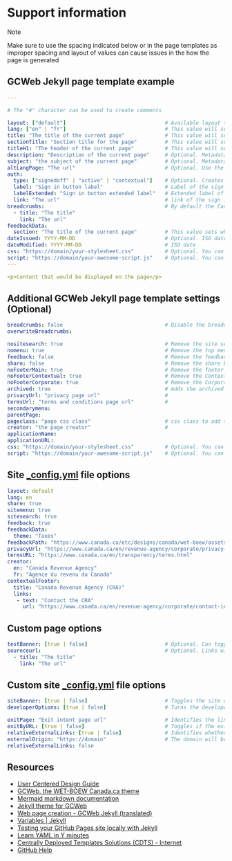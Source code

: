 # Support information

> [!NOTE]
> Make sure to use the spacing indicated below or in the page templates as improper spacing and layout of values can cause issues in the how the page is generated

## GCWeb Jekyll page template example

```yaml
---

# The "#" character can be used to create comments

layout: ["default"]                                # Available layout types: core, default, application, documentation, fluid, home, no-container, servermesssage, splashpage-en, without-h1
lang: ["en" | "fr"]                                # This value will set the page language
title: "The title of the current page"             # This value will set the title and h1 tag
sectionTitle: "Section title for the page"         # This value will set the section title above the h1 tag
titleH1: "The header of the current page"          # This value will set the h1 tag (title over rides)
description: "Description of the current page"     # Optional. Metadata description
subject: "the subject of the current page"         # Optional. Metadata subject
altLangPage: "The url"                             # Optional. Use the url of the alternate language page to display the language toggle
auth:
  type: ["signedoff" | "active" | "contextual"]    # Optional. Creates and configures a sign in button
  label: "Sign in button label"                    # Label of the sign in button
  labelExtended: "Sign in button extended label"   # Extended label of the sign in button
  link: "The url"                                  # link of the sign in button
breadcrumbs:                                       # By default the Canada.ca breadcrumbs is already set
  - title: "The title"
    link: "The url"
feedbackData:
  section: "The title of the current page"         # This value sets what to identify the page as in the feedback section for when feedback is sent    
dateIssued: YYYY-MM-DD                             # Optional. ISO date
dateModified: YYYY-MM-DD                           # ISO date
css: "https://domain/your-stylesheet.css"          # Optional. You can add custom css to your page
script: "https://domain/your-awesome-script.js"    # Optional. You can add custom javascript to your page
---

<p>Content that would be displayed on the page</p>
```

## Additional GCWeb Jekyll page template settings (Optional)

```yaml
breadcrumbs: false                                 # Disable the breadcrumb
overwriteBreadcrumbs:

nositesearch: true                                 # Remove the site search
nomenu: true                                       # Remove the top menu
feedback: false                                    # Remove the feedback
share: false                                       # Remove the share button
noFooterMain: true                                 # Remove the footer
noFooterContextual: true                           # Remove the Contextual footer
noFooterCorporate: true                            # Remove the Corporate footer
archived: true                                     # Adds the archived banner to the top of the page
privacyUrl: "privacy page url"                     #
termsUrl: "terms and conditions page url"          #
secondarymenu:                                     
parentPage:                                        
pageclass: "page css class"                        # css class to add to the <body> tag  
creator: "the page creator"                        #
applicationName:
applicationURL:
css: "https://domain/your-stylesheet.css"          # Optional. You can add custom css to your entire site
script: "https://domain/your-awesome-script.js"    # Optional. You can add custom javascript to your entire site
```

## Site [_config.yml](https://github.com/cra-design/gst-hst-business/blob/main/_config.yml) file options
[//]: # (**************************Test comment*********************************)
```yaml
layout: default
lang: en
share: true
sitemenu: true
sitesearch: true
feedback: true
feedbackData:
  theme: "Taxes"
feedbackPath: "https://www.canada.ca/etc/designs/canada/wet-boew/assets/feedback/page-feedback-en.html"
privacyUrl: "https://www.canada.ca/en/revenue-agency/corporate/privacy-notice.html"
termsURL: "https://www.canada.ca/en/transparency/terms.html"
creator:
  en: "Canada Revenue Agency"
  fr: "Agence du revenu du Canada"
contextualFooter:
  title: "Canada Revenue Agency (CRA)"
  links:
   - text: "Contact the CRA"
     url: "https://www.canada.ca/en/revenue-agency/corporate/contact-information.html"
```

## Custom page options

```yaml
testBanner: [true | false]                         # Optional. Can toggle the banner off or on for a page
soureceurl:                                        # Optional. Links will be added to the page banner 
  - title: "The title" 
    link: "The url"
```

## Custom site [_config.yml](https://github.com/cra-design/gst-hst-business/blob/main/_config.yml) file options

```yaml
siteBanner: [true | false]                         # Toggles the site wide banner off and on for the site
developerOptions: [true | false]                   # Turns the developer options on/off for all pages (edit button, github button, cuntom banner links, exit page leave site button)

exitPage: "Exit intent page url"                   # Identifies the link to the exit intent page used for link generation on all pages
exitByURL: [true | false]                          # Toggles if the exit page uses the developed method or if it uses the WET Exit plugin. Default is true 
relativeExternalLinks: [true | false]              # Identifies whether links to the exit intent page will be generated from relative links where the link starts with "/"
externalOrigin: "https://domain"                   # The domain will be prepended to all links on all pages where the link starts with "/"
relativeExternalLinks: false
```

## Resources

- [User Centered Design Guide](https://design.cra-arc.alpha.canada.ca/en/index.html)
- [GCWeb, the WET-BOEW Canada.ca theme](https://wet-boew.github.io/GCWeb/index-en.html)
- [Mermaid markdown documentation](https://mermaid.js.org/intro/getting-started.html)
- [Jekyll theme for GCWeb](https://github.com/wet-boew/gcweb-jekyll)
- [Web page creation - GCWeb Jekyll \(translated\)](https://wet--boew-github-io.translate.goog/gcweb-jekyll/pages/index-fr.html?_x_tr_sl=fr&_x_tr_tl=en&_x_tr_hl=en-US&_x_tr_pto=wapp)
- [Variables | Jekyll](https://jekyllrb.com/docs/variables/)
- [Testing your GitHub Pages site locally with Jekyll](https://docs.github.com/en/pages/setting-up-a-github-pages-site-with-jekyll/testing-your-github-pages-site-locally-with-jekyll)
- [Learn YAML in Y minutes](https://learnxinyminutes.com/docs/yaml/)
- [Centrally Deployed Templates Solutions \(CDTS\) - Internet](https://cenw-wscoe.github.io/sgdc-cdts/docs/internet-nodocwrite-en.html)
- [GitHub Help](https://help.github.com)
